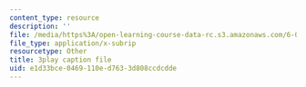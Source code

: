 ```yaml
---
content_type: resource
description: ''
file: /media/https%3A/open-learning-course-data-rc.s3.amazonaws.com/6-046j-introduction-to-algorithms-sma-5503-fall-2005/e1d33bce0469110ed7633d808ccdcdde_Ttezuzs39nk.srt
file_type: application/x-subrip
resourcetype: Other
title: 3play caption file
uid: e1d33bce-0469-110e-d763-3d808ccdcdde
---
```

